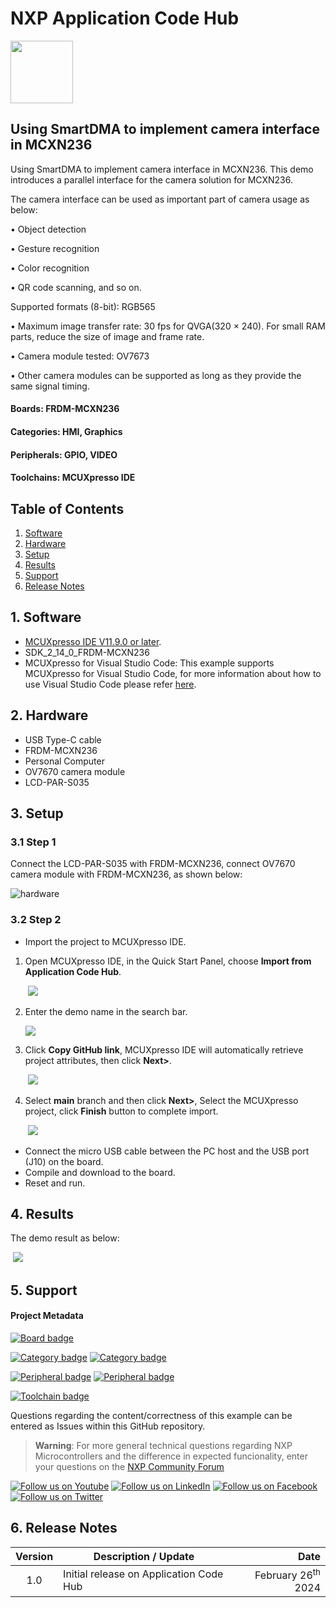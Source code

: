 # NXP Application Code Hub

[<img src="https://mcuxpresso.nxp.com/static/icon/nxp-logo-color.svg" width="100"/>](https://www.nxp.com)

## Using SmartDMA to implement camera interface in MCXN236

Using SmartDMA to implement camera interface in MCXN236.
This demo introduces a parallel interface for the camera solution for MCXN236.

The camera interface can be used as important part of camera usage as below:

• Object detection

• Gesture recognition

• Color recognition

• QR code scanning, and so on.

Supported formats (8-bit): RGB565

• Maximum image transfer rate: 30 fps for QVGA(320 × 240). For small RAM parts, reduce the size of image and frame
rate.

• Camera module tested: OV7673

• Other camera modules can be supported as long as they provide the same signal timing.

#### Boards: FRDM-MCXN236

#### Categories: HMI, Graphics

#### Peripherals: GPIO, VIDEO

#### Toolchains: MCUXpresso IDE

## Table of Contents

1. [Software](#step1)
2. [Hardware](#step2)
3. [Setup](#step3)
4. [Results](#step4)
5. [Support](#step5)
7. [Release Notes](#step6)

## 1. Software<a name="step1"></a>

- [MCUXpresso IDE V11.9.0 or later](https://www.nxp.com/design/design-center/software/development-software/mcuxpresso-software-and-tools-/mcuxpresso-integrated-development-environment-ide:MCUXpresso-IDE).
- SDK_2_14_0_FRDM-MCXN236
- MCUXpresso for Visual Studio Code: This example supports MCUXpresso for Visual Studio Code, for more information about how to use Visual Studio Code please refer [here](https://www.nxp.com/design/training/getting-started-with-mcuxpresso-for-visual-studio-code:TIP-GETTING-STARTED-WITH-MCUXPRESSO-FOR-VS-CODE).

## 2. Hardware<a name="step2"></a>

- USB Type-C cable
- FRDM-MCXN236
- Personal Computer
- OV7670 camera module
- LCD-PAR-S035

## 3. Setup<a name="step3"></a>

### 3.1 Step 1

Connect the LCD-PAR-S035 with FRDM-MCXN236, connect OV7670 camera module with FRDM-MCXN236, as shown below:

![hardware](./images/hardware.png)

### 3.2 Step 2

- Import the project to MCUXpresso IDE.

1. Open MCUXpresso IDE, in the Quick Start Panel, choose **Import from Application Code Hub**.

   ​	![](./images/import_project_1.png)

2. Enter the demo name in the search bar.

   ![](./images/import_project_2.png) 

3. Click **Copy GitHub link**, MCUXpresso IDE will automatically retrieve project attributes, then click **Next>**.

   ​	![](./images/import_project_3.png)

4. Select **main** branch and then click **Next>**, Select the MCUXpresso project, click **Finish** button to complete import.

   ​	![](./images/import_project_4.png)

- Connect the micro USB cable between the PC host and the USB port (J10) on the board.
- Compile and download to the board.
- Reset and run.

## 4. Results<a name="step4"></a>

The demo result as below:

​	![](./images/result.png)

## 5. Support<a name="step5"></a>

#### Project Metadata

<!----- Boards ----->
[![Board badge](https://img.shields.io/badge/Board-FRDM&ndash;MCXN236-blue)](https://github.com/search?q=org%3Anxp-appcodehub+FRDM-MCXN236+in%3Areadme&type=Repositories)

<!----- Categories ----->
[![Category badge](https://img.shields.io/badge/Category-HMI-yellowgreen)](https://github.com/search?q=org%3Anxp-appcodehub+hmi+in%3Areadme&type=Repositories) [![Category badge](https://img.shields.io/badge/Category-GRAPHICS-yellowgreen)](https://github.com/search?q=org%3Anxp-appcodehub+graphics+in%3Areadme&type=Repositories)

<!----- Peripherals ----->
[![Peripheral badge](https://img.shields.io/badge/Peripheral-GPIO-yellow)](https://github.com/search?q=org%3Anxp-appcodehub+gpio+in%3Areadme&type=Repositories) [![Peripheral badge](https://img.shields.io/badge/Peripheral-VIDEO-yellow)](https://github.com/search?q=org%3Anxp-appcodehub+video+in%3Areadme&type=Repositories)

<!----- Toolchains ----->
[![Toolchain badge](https://img.shields.io/badge/Toolchain-MCUXPRESSO%20IDE-orange)](https://github.com/search?q=org%3Anxp-appcodehub+mcux+in%3Areadme&type=Repositories)

Questions regarding the content/correctness of this example can be entered as Issues within this GitHub repository.

> **Warning**: For more general technical questions regarding NXP Microcontrollers and the difference in expected funcionality, enter your questions on the [NXP Community Forum](https://community.nxp.com/)

[![Follow us on Youtube](https://img.shields.io/badge/Youtube-Follow%20us%20on%20Youtube-red.svg)](https://www.youtube.com/@NXP_Semiconductors)
[![Follow us on LinkedIn](https://img.shields.io/badge/LinkedIn-Follow%20us%20on%20LinkedIn-blue.svg)](https://www.linkedin.com/company/nxp-semiconductors)
[![Follow us on Facebook](https://img.shields.io/badge/Facebook-Follow%20us%20on%20Facebook-blue.svg)](https://www.facebook.com/nxpsemi/)
[![Follow us on Twitter](https://img.shields.io/badge/Twitter-Follow%20us%20on%20Twitter-white.svg)](https://twitter.com/NXP)

## 6. Release Notes<a name="step6"></a>

| Version | Description / Update                    |                          Date |
| :-----: | --------------------------------------- | ----------------------------: |
|   1.0   | Initial release on Application Code Hub | February 26<sup>th</sup> 2024 |

